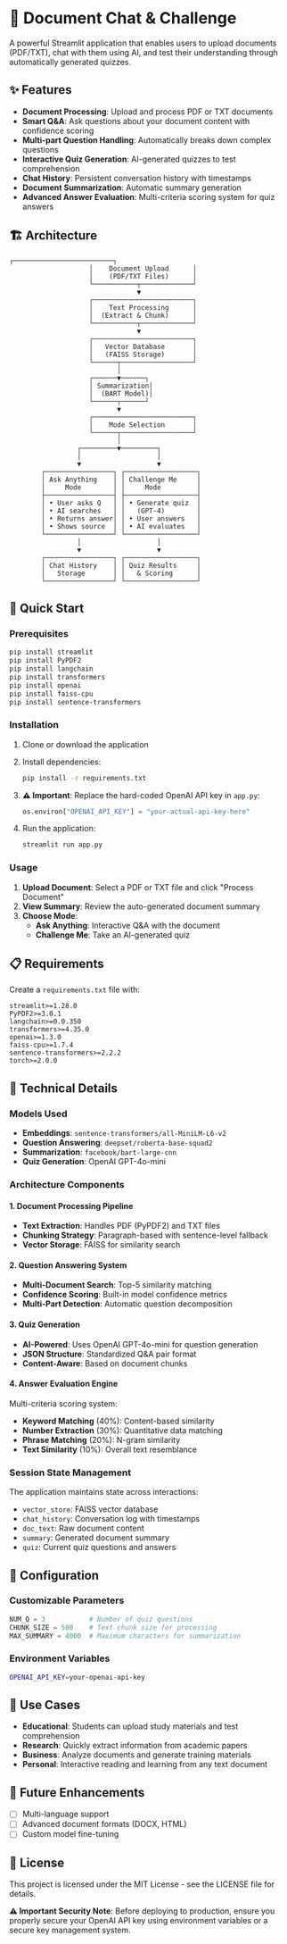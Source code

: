 # 📄 Document Chat & Challenge

A powerful Streamlit application that enables users to upload documents (PDF/TXT), chat with them using AI, and test their understanding through automatically generated quizzes.

## ✨ Features

- **Document Processing**: Upload and process PDF or TXT documents
- **Smart Q&A**: Ask questions about your document content with confidence scoring
- **Multi-part Question Handling**: Automatically breaks down complex questions
- **Interactive Quiz Generation**: AI-generated quizzes to test comprehension
- **Chat History**: Persistent conversation history with timestamps
- **Document Summarization**: Automatic summary generation
- **Advanced Answer Evaluation**: Multi-criteria scoring system for quiz answers

## 🏗️ Architecture

```
┌─────────────────────────┐
                    │    Document Upload      │
                    │    (PDF/TXT Files)      │
                    └───────────┬─────────────┘
                                ▼
                    ┌─────────────────────────┐
                    │    Text Processing      │
                    │  (Extract & Chunk)      │
                    └───────────┬─────────────┘
                                ▼
                    ┌─────────────────────────┐
                    │   Vector Database       │
                    │   (FAISS Storage)       │
                    └──────┬──────────────────┘
                           │
                    ┌──────▼──────┐
                    │ Summarization│
                    │  (BART Model)│
                    └──────┬──────┘
                           ▼
                    ┌─────────────────────────┐
                    │    Mode Selection       │
                    └──────┬──────────────────┘
                           │
                 ┌─────────▼─────────┐
                 │                   │
                 ▼                   ▼
        ┌─────────────────┐ ┌──────────────────┐
        │ Ask Anything    │ │ Challenge Me     │
        │     Mode        │ │     Mode         │
        ├─────────────────┤ ├──────────────────┤
        │ • User asks Q   │ │ • Generate quiz  │
        │ • AI searches   │ │   (GPT-4)        │
        │ • Returns answer│ │ • User answers   │
        │ • Shows source  │ │ • AI evaluates   │
        └─────────────────┘ └──────────────────┘
                 │                   │
                 ▼                   ▼
        ┌─────────────────┐ ┌──────────────────┐
        │ Chat History    │ │ Quiz Results     │
        │   Storage       │ │   & Scoring      │
        └─────────────────┘ └──────────────────┘
```

## 🚀 Quick Start

### Prerequisites

```bash
pip install streamlit
pip install PyPDF2
pip install langchain
pip install transformers
pip install openai
pip install faiss-cpu
pip install sentence-transformers
```

### Installation

1. Clone or download the application
2. Install dependencies:
   ```bash
   pip install -r requirements.txt
   ```

3. **⚠️ Important**: Replace the hard-coded OpenAI API key in `app.py`:
   ```python
   os.environ["OPENAI_API_KEY"] = "your-actual-api-key-here"
   ```

4. Run the application:
   ```bash
   streamlit run app.py
   ```

### Usage

1. **Upload Document**: Select a PDF or TXT file and click "Process Document"
2. **View Summary**: Review the auto-generated document summary
3. **Choose Mode**:
   - **Ask Anything**: Interactive Q&A with the document
   - **Challenge Me**: Take an AI-generated quiz

## 📋 Requirements

Create a `requirements.txt` file with:

```
streamlit>=1.28.0
PyPDF2>=3.0.1
langchain>=0.0.350
transformers>=4.35.0
openai>=1.3.0
faiss-cpu>=1.7.4
sentence-transformers>=2.2.2
torch>=2.0.0
```

## 🧠 Technical Details

### Models Used

- **Embeddings**: `sentence-transformers/all-MiniLM-L6-v2`
- **Question Answering**: `deepset/roberta-base-squad2`
- **Summarization**: `facebook/bart-large-cnn`
- **Quiz Generation**: OpenAI GPT-4o-mini

### Architecture Components

#### 1. Document Processing Pipeline
- **Text Extraction**: Handles PDF (PyPDF2) and TXT files
- **Chunking Strategy**: Paragraph-based with sentence-level fallback
- **Vector Storage**: FAISS for similarity search

#### 2. Question Answering System
- **Multi-Document Search**: Top-5 similarity matching
- **Confidence Scoring**: Built-in model confidence metrics
- **Multi-Part Detection**: Automatic question decomposition

#### 3. Quiz Generation
- **AI-Powered**: Uses OpenAI GPT-4o-mini for question generation
- **JSON Structure**: Standardized Q&A pair format
- **Content-Aware**: Based on document chunks

#### 4. Answer Evaluation Engine
Multi-criteria scoring system:
- **Keyword Matching** (40%): Content-based similarity
- **Number Extraction** (30%): Quantitative data matching
- **Phrase Matching** (20%): N-gram similarity
- **Text Similarity** (10%): Overall text resemblance

### Session State Management

The application maintains state across interactions:
- `vector_store`: FAISS vector database
- `chat_history`: Conversation log with timestamps
- `doc_text`: Raw document content
- `summary`: Generated document summary
- `quiz`: Current quiz questions and answers

## 🔧 Configuration

### Customizable Parameters

```python
NUM_Q = 3           # Number of quiz questions
CHUNK_SIZE = 500    # Text chunk size for processing
MAX_SUMMARY = 4000  # Maximum characters for summarization
```

### Environment Variables

```bash
OPENAI_API_KEY=your-openai-api-key
```

## 🎯 Use Cases

- **Educational**: Students can upload study materials and test comprehension
- **Research**: Quickly extract information from academic papers
- **Business**: Analyze documents and generate training materials
- **Personal**: Interactive reading and learning from any text document

## 🚧 Future Enhancements

- [ ] Multi-language support
- [ ] Advanced document formats (DOCX, HTML)
- [ ] Custom model fine-tuning

## 📝 License

This project is licensed under the MIT License - see the LICENSE file for details.


**⚠️ Important Security Note**: Before deploying to production, ensure you properly secure your OpenAI API key using environment variables or a secure key management system.
